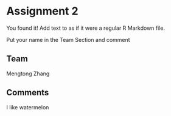 # Assignment 2

You found it!  Add text to as if it were a regular R Markdown file.

Put your name in the Team Section and comment

## Team

Mengtong Zhang
## Comments

I like watermelon
